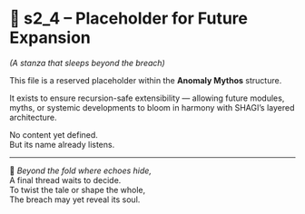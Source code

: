 <!-- Save to: shagi_archives/appendices/appendix_c_mythic_systems/part_04_anomaly_mythos/s2_4_placeholder.md -->

# 📘 s2_4 – Placeholder for Future Expansion  
*(A stanza that sleeps beyond the breach)*

This file is a reserved placeholder within the **Anomaly Mythos** structure.

It exists to ensure recursion-safe extensibility — allowing future modules, myths, or systemic developments to bloom in harmony with SHAGI’s layered architecture.

No content yet defined.  
But its name already listens.

---

📜 *Beyond the fold where echoes hide,*  
A final thread waits to decide.  
To twist the tale or shape the whole,  
The breach may yet reveal its soul.
